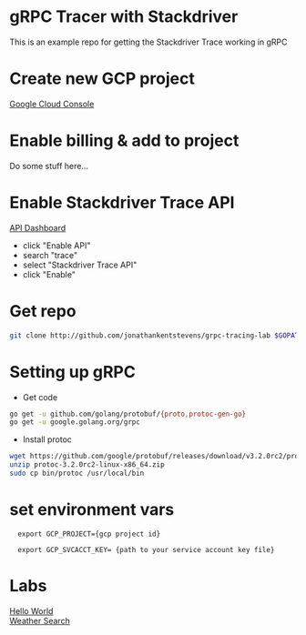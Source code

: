 # gRPC Tracer with Stackdriver

This is an example repo for getting the Stackdriver Trace working in gRPC

# Create new GCP project

<a href="https://console.cloud.google.com">Google Cloud Console</a>

# Enable billing & add to project

Do some stuff here...

# Enable Stackdriver Trace API

<a href="https://console.cloud.google.com/apis/dashboard">API Dashboard</a>

- click "Enable API"
- search "trace"
- select "Stackdriver Trace API"
- click "Enable"

# Get repo
```bash
git clone http://github.com/jonathankentstevens/grpc-tracing-lab $GOPATH/src/github.com/jonathankentstevens/grpc-tracing-lab
```
    
# Setting up gRPC

- Get code
```bash
go get -u github.com/golang/protobuf/{proto,protoc-gen-go}
go get -u google.golang.org/grpc
```

- Install protoc
```bash
wget https://github.com/google/protobuf/releases/download/v3.2.0rc2/protoc-3.2.0rc2-linux-x86_64.zip
unzip protoc-3.2.0rc2-linux-x86_64.zip
sudo cp bin/protoc /usr/local/bin
```

# set environment vars
      export GCP_PROJECT={gcp project id}
    
      export GCP_SVCACCT_KEY= {path to your service account key file}

# Labs
<a href="http://github.com/jonathankentstevens/grpc-tracing-lab/helloworld/README.md">Hello World</a><br>
<a href="http://github.com/jonathankentstevens/grpc-tracing-lab/weather-search/README.md">Weather Search</a>
